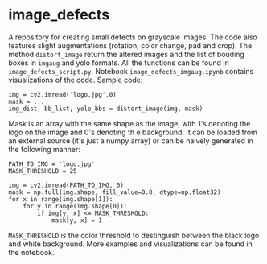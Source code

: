 # image_defects

A repository for creating small defects on grayscale images. The code also features slight augmentations (rotation, color change, pad and crop). The method `distort_image` return the altered images and the list of bouding boxes in `imgaug` and yolo formats.
All the functions can be found in `image_defects_script.py`. Notebook `image_defects_imgaug.ipynb` contains visualizations of the code.
Sample code:
```
img = cv2.imread('logo.jpg',0)
mask = ...
img_dist, bb_list, yolo_bbs = distort_image(img, mask)
```

Mask is an array with the same shape as the image, with 1's denoting the logo on the image and 0's denoting th e background. It can be loaded from an external source (it's just a numpy array) or can be naively generated in the following manner:

```
PATH_TO_IMG = 'logo.jpg'
MASK_THRESHOLD = 25

img = cv2.imread(PATH_TO_IMG, 0)
mask = np.full(img.shape, fill_value=0.0, dtype=np.float32)
for x in range(img.shape[1]):
    for y in range(img.shape[0]):
        if img[y, x] <= MASK_THRESHOLD:
            mask[y, x] = 1
```
`MASK_THRESHOLD` is the color threshold to destinguish between the black logo and white background. 
More examples and visualizations can be found in the notebook.
